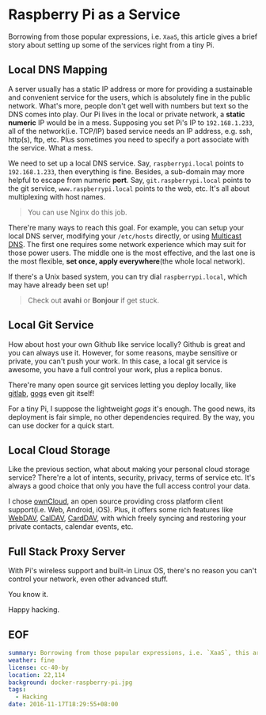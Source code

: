 Raspberry Pi as a Service
===
Borrowing from those popular expressions, i.e. `XaaS`, this article gives a brief story about setting up some of the services right from a tiny Pi.

## Local DNS Mapping
A server usually has a static IP address or more for providing a sustainable and convenient service for the users, which is absolutely fine in the public network. What's more, people don't get well with numbers but text so the DNS comes into play. Our Pi lives in the local or private network, a **static numeric** IP would be in a mess. Supposing you set Pi's IP to `192.168.1.233`, all of the network(i.e. TCP/IP) based service needs an IP address, e.g. ssh, http(s), ftp, etc. Plus sometimes you need to specify a port associate with the service. What a mess.

We need to set up a local DNS service. Say, `raspberrypi.local` points to `192.168.1.233`, then everything is fine. Besides, a sub-domain may more helpful to escape from numeric **port**. Say, `git.raspberrypi.local` points to the git service, `www.raspberrypi.local` points to the web, etc. It's all about multiplexing with host names.

> You can use Nginx do this job.

There're many ways to reach this goal. For example, you can setup your local DNS server, modifying your `/etc/hosts` directly, or using [Multicast DNS][mDNS]. The first one requires some network experience which may suit for those power users. The middle one is the most effective, and the last one is the most flexible, **set once, apply everywhere**(the whole local network).

If there's a Unix based system, you can try dial `raspberrypi.local`, which may have already been set up!

> Check out **avahi** or **Bonjour** if get stuck.

## Local Git Service
How about host your own Github like service locally? Github is great and you can always use it. However, for some reasons, maybe sensitive or private, you can't push your work. In this case, a local git service is awesome, you have a full control your work, plus a replica bonus.

There're many open source git services letting you deploy locally, like [gitlab][gitlab], [gogs][gogs] even git itself!

For a tiny Pi, I suppose the lightweight *gogs* it's enough. The good news, its deployment is fair simple, no other dependencies required. By the way, you can use docker for a quick start.

## Local Cloud Storage
Like the previous section, what about making your personal cloud storage service? There're a lot of intents, security, privacy, terms of service etc. It's always a good choice that only you have the full access control your data.

I chose [ownCloud][ownCloud], an open source providing cross platform client support(i.e. Web, Android, iOS). Plus, it offers some rich features like [WebDAV][WebDAV], [CalDAV][CalDAV], [CardDAV][CardDAV], with which freely syncing and restoring your private contacts, calendar events, etc.

## Full Stack Proxy Server
With Pi's wireless support and built-in Linux OS, there's no reason you can't control your network, even other advanced stuff.

You know it.


Happy hacking.

## EOF
```yaml
summary: Borrowing from those popular expressions, i.e. `XaaS`, this article gives a brief story about setting up some of the well known services right from a tiny Pi.
weather: fine
license: cc-40-by
location: 22,114
background: docker-raspberry-pi.jpg
tags:
  - Hacking
date: 2016-11-17T18:29:55+08:00
```
[mDNS]: https://en.wikipedia.org/wiki/Multicast_DNS
[gitlab]: https://about.gitlab.com
[gogs]: https://github.com/gogits/gogs
[ownCloud]: https://owncloud.org/
[WebDAV]: https://en.wikipedia.org/wiki/WebDAV
[CalDAV]: https://en.wikipedia.org/wiki/CalDAV
[CardDAV]: https://en.wikipedia.org/wiki/CardDAV

